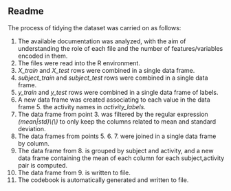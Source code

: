 ## Readme

The process of tidying the dataset was carried on as follows:

1. The available documentation was analyzed, with the aim of understanding the role of each file and the number of features/variables encoded in them.
2. The files were read into the R environment.
3. *X_train* and *X_test* rows were combined in a single data frame.
4. *subject_train* and *subject_test* rows were combined in a single data frame.
5. *y_train* and *y_test* rows were combined in a single data frame of labels.
6. A new data frame was created associating to each value in the data frame 5. the activity names in *activity_labels*.
7. The data frame from point 3. was filtered by the regular expression *(mean|std)\\(\\)* to only keep the columns related to mean and standard deviation.
8. The data frames from points 5. 6. 7. were joined in a single data frame by column.
9. The data frame from 8. is grouped by subject and activity, and a new data frame containing the mean of each column for each subject,activity pair is computed.
10. The data frame from 9. is written to file.
11. The codebook is automatically generated and written to file.